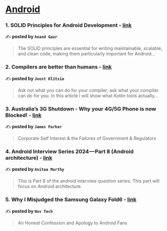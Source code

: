 
<h1><a href=https://medium.com/tag/android/recommended target="_blank" rel="noopener noreferrer">Android</a></h1>
<h3>1. SOLID Principles for Android Development - <a href="https://medium.com/@anandgaur22/solid-principles-for-android-development-0f7d94b90668" target="_blank" rel="noopener noreferrer">link</a></h3>

✍️ **posted by `Anand Gaur`**

<blockquote>The SOLID principles are essential for writing maintainable, scalable, and clean code, making them particularly important for Android…</blockquote>

<h3>2. Compilers are better than humans - <a href="https://medium.com/@joostklitsie/compilers-are-better-than-humans-216e84e2dda4" target="_blank" rel="noopener noreferrer">link</a></h3>

✍️ **posted by `Joost Klitsie`**

<blockquote>Ask not what you can do for your compiler, ask what your compiler can do for you. In this article I will show what Kotlin tools actually…</blockquote>

<h3>3. Australia’s 3G Shutdown - Why your 4G/5G Phone is now Blocked! - <a href="https://medium.com/@jamesdwho/australias-3g-shutdown-why-your-4g-5g-phone-is-now-blocked-5900cd5361e2" target="_blank" rel="noopener noreferrer">link</a></h3>

✍️ **posted by `James Parker`**

<blockquote>Corporate Self Interest & the Failures of Government & Regulators</blockquote>

<h3>4. Android Interview Series 2024 — Part 8 (Android architecture) - <a href="https://medium.com/@anitaa_1990/android-interview-series-2024-part-8-android-architecture-07ca74eee000" target="_blank" rel="noopener noreferrer">link</a></h3>

✍️ **posted by `Anitaa Murthy`**

<blockquote>This is Part 8 of the android interview question series. This part will focus on Android architecture.</blockquote>

<h3>5. Why I Misjudged the Samsung Galaxy Fold6 - <a href="https://medium.com/deep-sweet-valuable/why-i-misjudged-the-samsung-galaxy-fold6-366c3665d27f" target="_blank" rel="noopener noreferrer">link</a></h3>

✍️ **posted by `Nov Tech`**

<blockquote>An Honest Confession and Apology to Android Fans</blockquote>

